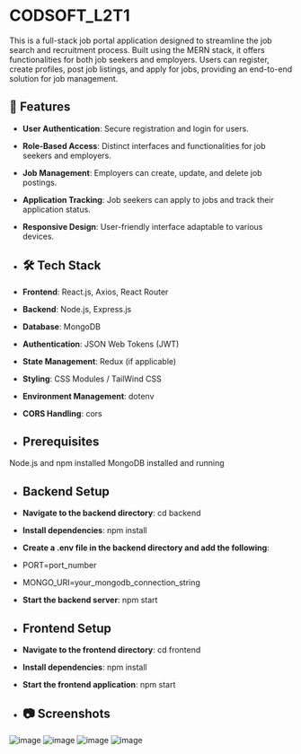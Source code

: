 # CODSOFT_L2T1
This is a full-stack job portal application designed to streamline the job search and recruitment process. Built using the MERN stack, it offers functionalities for both job seekers and employers. Users can register, create profiles, post job listings, and apply for jobs, providing an end-to-end solution for job management.

## 🚀 Features

- **User Authentication**: Secure registration and login for users.
- **Role-Based Access**: Distinct interfaces and functionalities for job seekers and employers.
- **Job Management**: Employers can create, update, and delete job postings.
- **Application Tracking**: Job seekers can apply to jobs and track their application status.
- **Responsive Design**: User-friendly interface adaptable to various devices.

- ## 🛠️ Tech Stack

- **Frontend**: React.js, Axios, React Router
- **Backend**: Node.js, Express.js
- **Database**: MongoDB
- **Authentication**: JSON Web Tokens (JWT)
- **State Management**: Redux (if applicable)
- **Styling**: CSS Modules / TailWind CSS
- **Environment Management**: dotenv
- **CORS Handling**: cors

- ## Prerequisites
  
Node.js and npm installed
MongoDB installed and running

- ## Backend Setup

- **Navigate to the backend directory**: cd backend
- **Install dependencies**: npm install
- **Create a .env file in the backend directory and add the following**:
- PORT=port_number
- MONGO_URI=your_mongodb_connection_string
- **Start the backend server**: npm start

- ## Frontend Setup
- **Navigate to the frontend directory**: cd frontend
- **Install dependencies**: npm install
- **Start the frontend application**: npm start

- ## 📷 Screenshots
![image](https://github.com/user-attachments/assets/0a5953f3-8b61-4044-813e-792626470f47)
![image](https://github.com/user-attachments/assets/35f293f5-fed7-4f5f-a9a4-7fa33c2efb7f)
![image](https://github.com/user-attachments/assets/6686a9d6-0f35-4fb5-b25e-a4e5a48d2a88)
![image](https://github.com/user-attachments/assets/0627cdfe-d7a7-4741-87bd-7f416ebec695)
